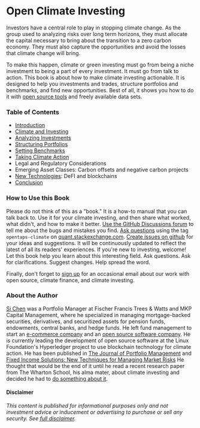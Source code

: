 # Open Climate Investing

Investors have a central role to play in stopping climate change.  As the group used to analyzing risks over long term horizons, they must allocate the capital necessary to bring about the transition to a zero carbon economy.   They must also capture the opportunities and avoid the losses that climate change will bring.

To make this happen, climate or green investing must go from being a niche investment to being a part of every investment.  It must go from talk to action.  This book is about how to make climate investing actionable.  It is designed to help you investments and trades, structure portfolios and benchmarks, and find new opportunities.  Best of all, it shows you how to do it with [open source tools](https://github.com/opentaps/open-climate-investing/) and freely available data sets.

### Table of Contents

- [Introduction](Introduction.md)
- [Climate and Investing](Climate-and-Investing.md)
- [Analyzing Investments](Analyzing-Investments.md)
- [Structuring Portfolios](Structuring-Portfolios.md)
- [Setting Benchmarks](Setting-Benchmarks.md)
- [Taking Climate Action](Climate-Action.md)
- Legal and Regulatory Considerations
- Emerging Asset Classes: Carbon offsets and negative carbon projects
- [New Technologies](New-Technologies.md): DeFI and blockchains
- [Conclusion](Conclusion.md)
 
### How to Use this Book

Please do not think of this as a "book."  It is a how-to manual that you can talk back to.  Use it for your climate investing, and then share what worked, what didn't, and how to make it better.  [Use the GitHub Discussions forum](https://github.com/opentaps/open-climate-investing/discussions) to tell me about the bugs and mistakes
you find.  [Ask questions](https://quant.stackexchange.com/questions/tagged/opentaps-climate) using
the tag `opentaps-climate` on [quant.stackexchange.com](https://quant.stackexchange.com/questions/tagged/opentaps-climate).  [Create issues on github](https://github.com/opentaps/open-climate-investing/issues) for your ideas and suggestions.  It will be continuously updated to reflect the latest of all its readers' experiences.  If you're new to investing, welcome!  Let this book help you learn about this interesting field.  Ask questions.  Ask for clarifications.  Suggest changes.  Help spread the word.  

Finally, don't forget to [sign up](https://opentaps.org/subscribe/) for an occasional email about our work with open source, climate finance, and climate investing.  

### About the Author

[Si Chen](https://www.linkedin.com/in/opentaps/) was a Portfolio Manager at Fischer Francis Trees & Watts and MKP Capital Management, where he specialized in managing mortgage-backed securities, derivatives, and securitized assets for pension funds, endowments, central banks, and hedge funds.  He left fund management to start an [e-commerce company](https://www.graciousstyle.com) and an [open source software company](https://www.opensourcestrategies.com).  He is currently leading the development of open source
software at the Linux Foundation's Hyperledger project to use blockchain technology for climate action.  He has been published in [The Journal of Portfolio Management](https://jpm.pm-research.com/content/22/4/104/tab-pdf-disaabled) and [Fixed Income Solutions: New Techniques for Managing Market Risks](https://amzn.to/3nCg65r)  He thought that would be the end of it until he read a recent research paper from The Wharton School, his alma mater, about climate investing and decided he had to [do something about it](https://www.opensourcestrategies.com/2021/06/02/why-finance-professors-think-sustainable-green-investing-as-a-fad-and-why-its-dangerous/). 

#### Disclaimer

_This content is published for informational purposes only and not investment advice or inducement or advertising to purchase or sell any security.  See [full disclaimer](Disclaimer.md)._